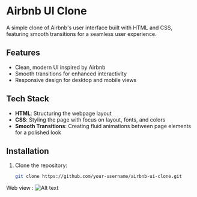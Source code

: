 # Airbnb UI Clone

A simple clone of Airbnb's user interface built with HTML and CSS, featuring smooth transitions for a seamless user experience.

## Features

- Clean, modern UI inspired by Airbnb
- Smooth transitions for enhanced interactivity
- Responsive design for desktop and mobile views

## Tech Stack

- **HTML**: Structuring the webpage layout
- **CSS**: Styling the page with focus on layout, fonts, and colors
- **Smooth Transitions**: Creating fluid animations between page elements for a polished look

## Installation

1. Clone the repository:
   ```bash
   git clone https://github.com/your-username/airbnb-ui-clone.git


Web view : ![Alt text](path/to/image)
